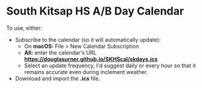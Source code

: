 # South Kitsap HS A/B Day Calendar

To use, either:

* Subscribe to the calendar (so it will automatically update):
  - On **macOS:** File > New Calendar Subscription
  - **All:** enter the calendar's URL **https://douglasurner.github.io/SKHScal/skdays.ics**
  - Select an update frequency, I'd suggest daily or every hour so that it remains accurate even during inclement weather.
* Download and import the **.ics** file.
